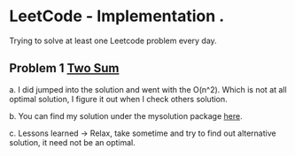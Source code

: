# LeetCode - Implementation .

Trying to solve at least one Leetcode problem every day.

## Problem 1 [Two Sum](https://leetcode.com/problems/two-sum/)


a. I did jumped into the solution and went with the O(n^2).
   Which is not at all optimal solution, I figure it out when I check others solution. 

b. You can find my solution under the mysolution package [here](https://github.com/mandapati7/LeetCode/tree/main/src/main/java/leetcode/day1/twosum/my/solution). 

c. Lessons learned -> Relax, take sometime and try to find out alternative solution, it need not be an optimal.